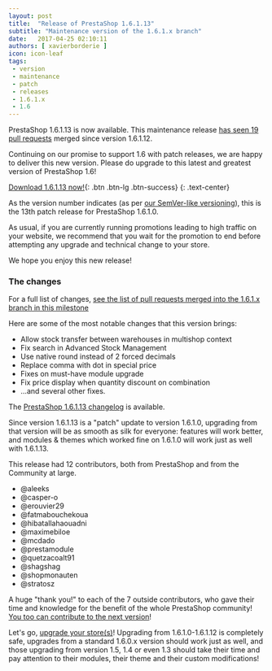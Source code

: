 ```yaml
---
layout: post
title:  "Release of PrestaShop 1.6.1.13"
subtitle: "Maintenance version of the 1.6.1.x branch"
date:   2017-04-25 02:10:11
authors: [ xavierborderie ]
icon: icon-leaf
tags:
 - version
 - maintenance
 - patch
 - releases
 - 1.6.1.x
 - 1.6
---
```


PrestaShop 1.6.1.13 is now available. This maintenance release [has seen 19 pull requests](https://github.com/PrestaShop/PrestaShop/pulls?utf8=%E2%9C%93&q=is%3Apr%20is%3Amerged%20milestone%3A1.6.1.13) merged since version 1.6.1.12.

Continuing on our promise to support 1.6 with patch releases, we are happy to deliver this new version. Please do upgrade to this latest and greatest version of PrestaShop 1.6!

[Download 1.6.1.13 now!](https://www.prestashop.com/versions){: .btn .btn-lg .btn-success}
{: .text-center}

As the version number indicates (as per [our SemVer-like versioning](http://build.prestashop.com/news/a-more-semantic-versioning-scheme/)), this is the 13th patch release for PrestaShop 1.6.1.0.<br/>

As usual, if you are currently running promotions leading to high traffic on your website, we recommend that you wait for the promotion to end before attempting any upgrade and technical change to your store.

We hope you enjoy this new release!


### The changes

For a full list of changes, [see the list of pull requests merged into the 1.6.1.x branch in this milestone](https://github.com/PrestaShop/PrestaShop/pulls?utf8=%E2%9C%93&q=is%3Amerged%20milestone%3A1.6.1.13%20)

Here are some of the most notable changes that this version brings:

* Allow stock transfer between warehouses in multishop context
* Fix search in Advanced Stock Management
* Use native round instead of 2 forced decimals
* Replace comma with dot in special price
* Fixes on must-have module upgrade
* Fix price display when quantity discount on combination
* ...and several other fixes.


The [PrestaShop 1.6.1.13 changelog](https://www.prestashop.com/versions) is available.

Since version 1.6.1.13 is a "patch" update to version 1.6.1.0, upgrading from that version will be as smooth as silk for everyone: features will work better, and modules & themes which worked fine on 1.6.1.0 will work just as well with 1.6.1.13.

This release had 12 contributors, both from PrestaShop and from the Community at large. 

* @aleeks
* @casper-o
* @erouvier29
* @fatmabouchekoua
* @hibatallahaouadni 
* @maximebiloe 
* @mcdado 
* @prestamodule
* @quetzacoalt91
* @shagshag
* @shopmonauten
* @stratosz

A huge "thank you!" to each of the 7 outside contributors, who gave their time and knowledge for the benefit of the whole PrestaShop community! [You too can contribute to the next version](http://doc.prestashop.com/display/PS16/Contributing+code+to+PrestaShop)!

Let's go, [upgrade your store(s)](http://doc.prestashop.com/display/PS16/Updating+PrestaShop)! Upgrading from 1.6.1.0-1.6.1.12 is completely safe, upgrades from a standard 1.6.0.x version should work just as well, and those upgrading from version 1.5, 1.4 or even 1.3 should take their time and pay attention to their modules, their theme and their custom modifications!
